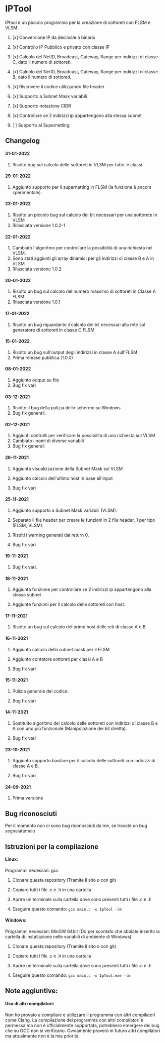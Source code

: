 
  
  

# IPTool

IPtool è un piccolo programma per la creazione di sottoreti con FLSM e VLSM.

  

1. [x] Conversione IP da decimale a binario

2. [x] Controllo IP Pubblico e privato con classe IP

3. [x] Calcolo del NetID, Broadcast, Gateway, Range per indirizzi di classe C, dato il numero di sottoreti.

4. [x] Calcolo del NetID, Broadcast, Gateway, Range per indirizzi di classe B, dato il numero di sottoreti.

5. [x] Riscrivere il codice utilizzando file header

6. [x] Supporto a Subnet Mask variabili

7. [x] Supporto notazione CIDR

8. [x] Controllare se 2 indirizzi ip appartengono alla stessa subnet

9. [ ] Supporto al Supernetting

## Changelog
#### 31-01-2022
 1. Risolto bug sul calcolo delle sottoreti in VLSM per tutte le classi
#### 29-01-2022
 1. Aggiunto supporto per il supernetting in FLSM (la funzione è ancora sperimentale).
#### 23-01-2022
 1. Risolto un piccolo bug sul calcolo dei bit necessari per una sottorete in VLSM
 2. Rilasciata versione 1.0.2-1
#### 22-01-2022
 1. Cambiato l'algoritmo per controllare la possibilità di una richiesta nel VLSM.
 2. Sono stati aggiunti gli array dinamici per gli indirizzi di classe B e A in VLSM
 3. Rilasciata versione 1.0.2
#### 20-01-2022
 1. Risolto un bug sul calcolo del numero massimo di sottoreti in Classe A FLSM
 2. Rilasciata versione 1.0.1
#### 17-01-2022
 1. Risolto un bug riguardante il calcolo dei bit necessari alla rete sul generatore di sottoreti in classe C FLSM
#### 15-01-2022
 1. Risolto un bug sull'output degli indirizzi in classe A sull'FLSM
 2. Prima release pubblica (1.0.0)
#### 08-01-2022
 1. Aggiunto output su file
 2. Bug fix vari
#### 03-12-2021
 1. Risolto il bug della pulizia dello schermo su Windows
 2. Bug fix generali.
#### 02-12-2021

 1. Aggiunti controlli per verificare la possibilità di una richiesta sul VLSM
 2. Cambiato i nomi di diverse variabili
 3. Bug fix generali

#### 26-11-2021

1. Aggiunta visualizzazione della Subnet Mask sul VLSM

2. Aggiunto calcolo dell'ultimo host in base all'input

3. Bug fix vari

#### 25-11-2021

1. Aggiunto supporto a Subnet Mask variabili (VLSM).

2. Separato il file header per creare le funzioni in 2 file header, 1 per tipo (FLSM, VLSM).

3. Risolti i warning generati dai return 0.

4. Bug fix vari.

#### 19-11-2021

1. Bug fix vari.

#### 18-11-2021

1. Aggiunta funzione per controllare se 2 indirizzi ip appartengono alla stessa subnet

2. Aggiunte funzioni per il calcolo delle sottoreti con host.

#### 17-11-2021

1. Risolto un bug sul calcolo del primo host delle reti di classe A e B

#### 16-11-2021

1. Aggiunto calcolo della subnet mask per il FLSM

2. Aggiunto contatore sottoreti per classi A e B

3. Bug fix vari

#### 15-11-2021

1. Pulizia generale del codice.

2. Bug fix vari

#### 14-11-2021

1. Sostituito algoritmo del calcolo delle sottoreti con indirizzi di classe B e A con uno più funzionale (Manipolazione dei bit diretta).

2. Bug fix vari

#### 23-10-2021

1. Aggiunto supporto basilare per il calcolo delle sottoreti con indirizzi di classe A e B.

2. Bug fix vari

#### 24-09-2021

1. Prima versione

## Bug riconosciuti
Per il momento non ci sono bug riconosciuti da me, se trovate un bug segnalatemelo
## Istruzioni per la compilazione

#### Linux:

Programmi necessari: gcc

1. Clonare questa repository (Tramite il sito o con git)

2. Copiare tutti i file .c e .h in una cartella

3. Aprire un terminale sulla cartella dove sono presenti tutti i file .c e .h

4. Eseguire questo comando: `gcc main.c -o IpTool -lm`

#### Windows:

Programmi necessari: MinGW 64bit (Do per scontato che abbiate inserito la cartella di installazione nelle variabili di ambiente di Windows)

1. Clonare questa repository (Tramite il sito o con git)

2. Copiare tutti i file .c e .h in una cartella

3. Aprire un terminale sulla cartella dove sono presenti tutti i file .c e .h

4. Eseguire questo comando: `gcc main.c -o IpTool.exe -lm`

## Note aggiuntive:
#### Uso di altri compilatori:

Non ho provato a compilare e utilizzare il programma con altri compilatori come Clang. 
La compilazione del programma con altri compilatori è permessa ma non è ufficialmente supportata, potrebbero emergere dei bug che su GCC non si verificano.
Ovviamente proverò in futuro altri compilatori ma attualmente non è la mia priorità.
